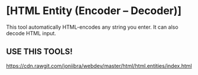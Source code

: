 # [HTML Entity (Encoder – Decoder)]

This tool automatically HTML-encodes any string you enter. It can also decode HTML input.

## USE THIS TOOLS!
https://cdn.rawgit.com/joniibra/webdev/master/html/html.entities/index.html
